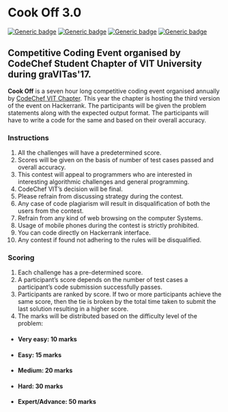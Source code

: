 # Cook Off 3.0
[![Generic badge](https://img.shields.io/badge/Cook-Off-dodgerblue.svg?style=for-the-badge)](https://www.hackerrank.com/cook-off-3-0) [![Generic badge](https://img.shields.io/badge/CODECHEF-VITVELLORE-teal.svg?style=for-the-badge)](https://www.facebook.com/codechefvituniversity/) [![Generic badge](https://img.shields.io/badge/graVITas-2016-crimson.svg?style=for-the-badge)](http://www.vit.ac.in/files/gravitas18/home.html) [![Generic badge](https://img.shields.io/badge/CODING-CHALLENGES-orange.svg?style=for-the-badge)](https://www.hackerrank.com/cook-off-3-0)

## Competitive Coding Event organised by CodeChef Student Chapter of VIT University during graVITas'17.

**Cook Off** is a seven hour long competitive coding event organised annually by [CodeChef VIT Chapter](). This year the chapter is hosting the third version of the event on Hackerrank. The participants will be given the problem statements along with the expected output format. The participants will have to write a code for the same and based on their overall accuracy.

### Instructions

1. All the challenges will have a predetermined score. 
2. Scores will be given on the basis of number of test cases passed and overall accuracy.
3. This contest will appeal to programmers who are interested in interesting algorithmic challenges and general programming.
4. CodeChef VIT’s decision will be final.
5. Please refrain from discussing strategy during the contest.
6. Any case of code plagiarism will result in disqualification of both the users from the contest.
7. Refrain from any kind of web browsing on the computer Systems.
8. Usage of mobile phones during the contest is strictly prohibited.
9. You can code directly on Hackerrank interface.
10. Any contest if found not adhering to the rules will be disqualified.

### Scoring

1. Each challenge has a pre-determined score.
2. A participant’s score depends on the number of test cases a participant’s code submission successfully passes.
3. Participants are ranked by score. If two or more participants achieve the same score, then the tie is broken by the total time taken to submit the last solution resulting in a higher score.
3. The marks will be distributed based on the difficulty level of the problem: 

- #### Very easy: 10 marks
- #### Easy: 15 marks
- #### Medium: 20 marks
- #### Hard: 30 marks
- #### Expert/Advance: 50 marks 
